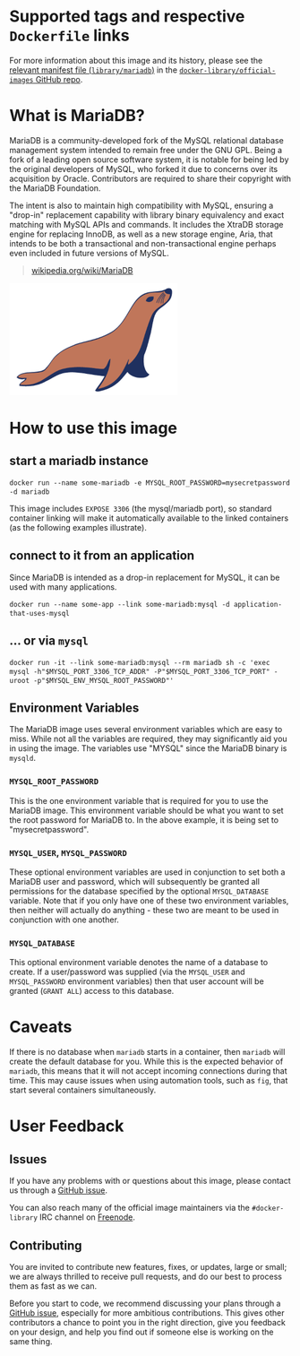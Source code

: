 # Supported tags and respective `Dockerfile` links



For more information about this image and its history, please see the [relevant
manifest file
(`library/mariadb`)](https://github.com/docker-library/official-images/blob/master/library/mariadb)
in the [`docker-library/official-images` GitHub
repo](https://github.com/docker-library/official-images).

# What is MariaDB?

MariaDB is a community-developed fork of the MySQL relational database
management system intended to remain free under the GNU GPL. Being a fork of a
leading open source software system, it is notable for being led by the original
developers of MySQL, who forked it due to concerns over its acquisition by
Oracle. Contributors are required to share their copyright with the MariaDB
Foundation.

The intent is also to maintain high compatibility with MySQL, ensuring a
"drop-in" replacement capability with library binary equivalency and exact
matching with MySQL APIs and commands. It includes the XtraDB storage engine for
replacing InnoDB, as well as a new storage engine, Aria, that intends to be both
a transactional and non-transactional engine perhaps even included in future
versions of MySQL.

> [wikipedia.org/wiki/MariaDB](https://en.wikipedia.org/wiki/MariaDB)

![logo](https://raw.githubusercontent.com/docker-library/docs/master/mariadb/logo.png)

# How to use this image

## start a mariadb instance

    docker run --name some-mariadb -e MYSQL_ROOT_PASSWORD=mysecretpassword -d mariadb

This image includes `EXPOSE 3306` (the mysql/mariadb port), so standard
container linking will make it automatically available to the linked containers
(as the following examples illustrate).

## connect to it from an application

Since MariaDB is intended as a drop-in replacement for MySQL, it can be used
with many applications.

    docker run --name some-app --link some-mariadb:mysql -d application-that-uses-mysql

## ... or via `mysql`

    docker run -it --link some-mariadb:mysql --rm mariadb sh -c 'exec mysql -h"$MYSQL_PORT_3306_TCP_ADDR" -P"$MYSQL_PORT_3306_TCP_PORT" -uroot -p"$MYSQL_ENV_MYSQL_ROOT_PASSWORD"'

## Environment Variables

The MariaDB image uses several environment variables which are easy to miss. While
not all the variables are required, they may significantly aid you in using the
image. The variables use "MYSQL" since the MariaDB binary is `mysqld`.

### `MYSQL_ROOT_PASSWORD`

This is the one environment variable that is required for you to use the MariaDB
image. This environment variable should be what you want to set the root
password for MariaDB to. In the above example, it is being set to
"mysecretpassword".

### `MYSQL_USER`, `MYSQL_PASSWORD`

These optional environment variables are used in conjunction to set both a MariaDB
user and password, which will subsequently be granted all permissions for the
database specified by the optional `MYSQL_DATABASE` variable. Note that if you
only have one of these two environment variables, then neither will actually do
anything - these two are meant to be used in conjunction with one another.

### `MYSQL_DATABASE`

This optional environment variable denotes the name of a database to create. If
a user/password was supplied (via the `MYSQL_USER` and `MYSQL_PASSWORD`
environment variables) then that user account will be granted (`GRANT ALL`)
access to this database.

# Caveats

If there is no database when `mariadb` starts in a container, then `mariadb` will
create the default database for you. While this is the expected behavior of
`mariadb`, this means that it will not accept incoming connections during that
time. This may cause issues when using automation tools, such as `fig`, that
start several containers simultaneously.

# User Feedback

## Issues

If you have any problems with or questions about this image, please contact us
 through a [GitHub issue](https://github.com/docker-library/mariadb/issues).

You can also reach many of the official image maintainers via the
`#docker-library` IRC channel on [Freenode](https://freenode.net).

## Contributing

You are invited to contribute new features, fixes, or updates, large or small;
we are always thrilled to receive pull requests, and do our best to process them
as fast as we can.

Before you start to code, we recommend discussing your plans 
through a [GitHub issue](https://github.com/docker-library/mariadb/issues), especially for more ambitious
contributions. This gives other contributors a chance to point you in the right
direction, give you feedback on your design, and help you find out if someone
else is working on the same thing.
